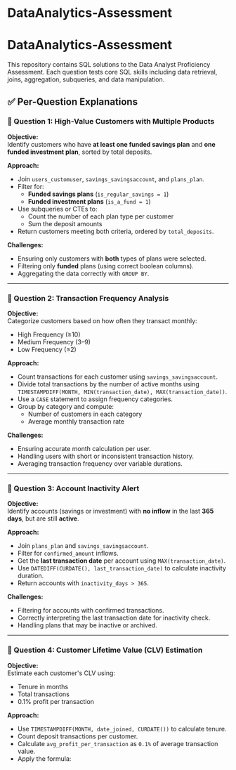 # DataAnalytics-Assessment

# DataAnalytics-Assessment

This repository contains SQL solutions to the Data Analyst Proficiency Assessment. Each question tests core SQL skills including data retrieval, joins, aggregation, subqueries, and data manipulation.

## ✅ Per-Question Explanations


### 🔹 Question 1: High-Value Customers with Multiple Products

**Objective:**  
Identify customers who have **at least one funded savings plan** and **one funded investment plan**, sorted by total deposits.

**Approach:**
- Join `users_customuser`, `savings_savingsaccount`, and `plans_plan`.
- Filter for:
  - **Funded savings plans** (`is_regular_savings = 1`)
  - **Funded investment plans** (`is_a_fund = 1`)
- Use subqueries or CTEs to:
  - Count the number of each plan type per customer
  - Sum the deposit amounts
- Return customers meeting both criteria, ordered by `total_deposits`.

**Challenges:**
- Ensuring only customers with **both** types of plans were selected.
- Filtering only **funded** plans (using correct boolean columns).
- Aggregating the data correctly with `GROUP BY`.

---

### 🔹 Question 2: Transaction Frequency Analysis

**Objective:**  
Categorize customers based on how often they transact monthly:
- High Frequency (≥10)
- Medium Frequency (3–9)
- Low Frequency (≤2)

**Approach:**
- Count transactions for each customer using `savings_savingsaccount`.
- Divide total transactions by the number of active months using `TIMESTAMPDIFF(MONTH, MIN(transaction_date), MAX(transaction_date))`.
- Use a `CASE` statement to assign frequency categories.
- Group by category and compute:
  - Number of customers in each category
  - Average monthly transaction rate

**Challenges:**
- Ensuring accurate month calculation per user.
- Handling users with short or inconsistent transaction history.
- Averaging transaction frequency over variable durations.

---

### 🔹 Question 3: Account Inactivity Alert

**Objective:**  
Identify accounts (savings or investment) with **no inflow** in the last **365 days**, but are still **active**.

**Approach:**
- Join `plans_plan` and `savings_savingsaccount`.
- Filter for `confirmed_amount` inflows.
- Get the **last transaction date** per account using `MAX(transaction_date)`.
- Use `DATEDIFF(CURDATE(), last_transaction_date)` to calculate inactivity duration.
- Return accounts with `inactivity_days > 365`.

**Challenges:**
- Filtering for accounts with confirmed transactions.
- Correctly interpreting the last transaction date for inactivity check.
- Handling plans that may be inactive or archived.

---

### 🔹 Question 4: Customer Lifetime Value (CLV) Estimation

**Objective:**  
Estimate each customer's CLV using:
- Tenure in months
- Total transactions
- 0.1% profit per transaction

**Approach:**
- Use `TIMESTAMPDIFF(MONTH, date_joined, CURDATE())` to calculate tenure.
- Count deposit transactions per customer.
- Calculate `avg_profit_per_transaction` as `0.1%` of average transaction value.
- Apply the formula:


